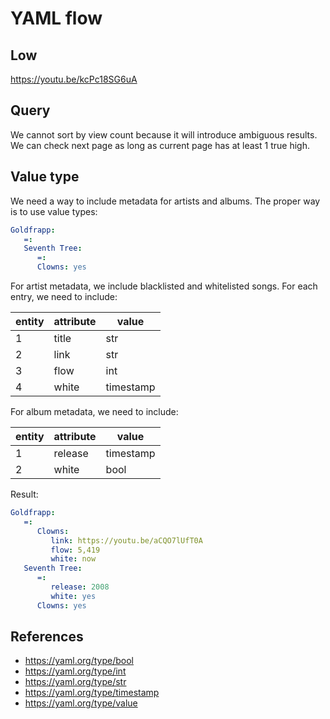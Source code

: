 YAML flow
=========

Low
-----

https://youtu.be/kcPc18SG6uA

Query
-----

We cannot sort by view count because it will introduce ambiguous results. We
can check next page as long as current page has at least 1 true high.

Value type
----------

We need a way to include metadata for artists and albums. The proper way is to
use value types:

~~~yml
Goldfrapp:
   =:
   Seventh Tree:
      =:
      Clowns: yes
~~~

For artist metadata, we include blacklisted and whitelisted songs. For each
entry, we need to include:

entity | attribute | value
-------|-----------|------
1      | title     | str
2      | link      | str
3      | flow      | int
4      | white     | timestamp

For album metadata, we need to include:

entity | attribute | value
-------|-----------|----------
1      | release   | timestamp
2      | white     | bool

Result:

~~~yml
Goldfrapp:
   =:
      Clowns:
         link: https://youtu.be/aCQO7lUfT0A
         flow: 5,419
         white: now
   Seventh Tree:
      =:
         release: 2008
         white: yes
      Clowns: yes
~~~

References
----------

- https://yaml.org/type/bool
- https://yaml.org/type/int
- https://yaml.org/type/str
- https://yaml.org/type/timestamp
- https://yaml.org/type/value

